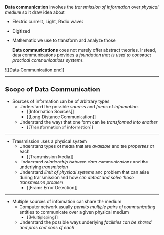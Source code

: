 **Data communication** involves the *transmission of information* over *physical medium* so it draw idea about
- Electric current, Light, Radio waves
- Digitized
- Mathematic we use to transform and analyze those

	**Data communications** does not merely offer abstract theories. Instead, data communications provides a *foundation that is used to construct practical 
	communications systems.*

![[Data-Communication.png]]

----
## Scope of Data Communication

- Sources of information can be of arbitrary types
	- Understand the possible *sources* and *forms* of *information*.
		- [[Information Sources]]
		- [[Long-Distance Communication]]
	- Understand the ways that one form can be *transformed into another*
		- [[Transformation of information]]

----

- Transmission uses a physical system
	- Understand types of media that are *available* and the *properties* of each
		- [[Transmission Media]]
	- Understand *relationship between data communications* and the underlying *transmission*
	- Understand *limit of physical systems* and problem that can arise during transmission and how c*an detect and solve those transmission problem*
		- [[Frame Error Detection]]

----

- Multiple sources of information can share the medium
	- Computer network usually *permits multiple pairs of communicating* entities to communicate over a given physical medium
		- [[Multiplexing]]
	- Understand the possible ways underlying *facilities can be shared and pros and cons of each*